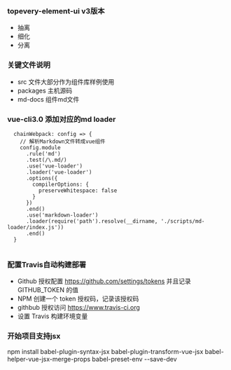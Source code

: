 <!--
 * @Author: shiliangL
 * @Date: 2020-10-14 10:13:35
 * @LastEditTime: 2020-10-17 11:39:16
 * @LastEditors: Do not edit
 * @Description: 
 * @FilePath: /topevery-element/README.md
-->
### topevery-element-ui v3版本 

- 抽离
- 细化
- 分离

### 关键文件说明

- src 文件大部分作为组件库样例使用
- packages 主机源码
- md-docs 组件md文件

### vue-cli3.0 添加对应的md loader

```
  chainWebpack: config => {
    // 解析Markdown文件转成vue组件
    config.module
      .rule('md')
      .test(/\.md/)
      .use('vue-loader')
      .loader('vue-loader')
      .options({
        compilerOptions: {
          preserveWhitespace: false
        }
      })
      .end()
      .use('markdown-loader')
      .loader(require('path').resolve(__dirname, './scripts/md-loader/index.js'))
      .end()
  }
  
```


### 配置Travis自动构建部署

- Github 授权配置 https://github.com/settings/tokens 并且记录 GITHUB_TOKEN 的值
- NPM 创建一个 token 授权码，记录该授权码
- githbub 授权访问 https://www.travis-ci.org
- 设置 Travis 构建环境变量

### 开始项目支持jsx

npm install babel-plugin-syntax-jsx babel-plugin-transform-vue-jsx babel-helper-vue-jsx-merge-props babel-preset-env --save-dev